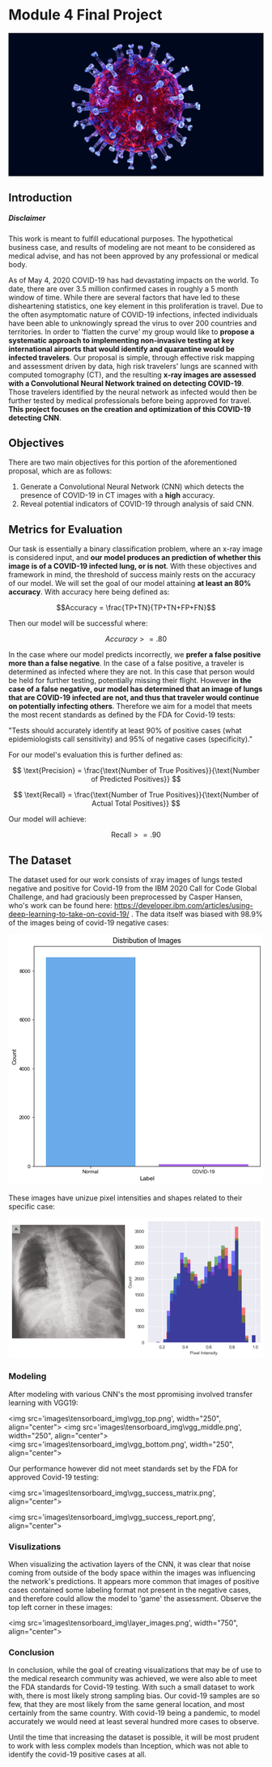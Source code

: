 # Module 4 Final Project


<img src='images\corona_gif.gif' width="750" align="center">

## Introduction

##### **Disclaimer**

This work is meant to fulfill educational purposes. The hypothetical business case, and results of modeling are not meant to be considered as medical advise, and has not been approved by any professional or medical body.

As of May 4, 2020 COVID-19 has had devastating impacts on the world. To date, there are over 3.5 million confirmed cases in roughly a 5 month window of time. While there are several factors that have led to these disheartening statistics, one key element in this proliferation is travel. Due to the often asymptomatic nature of COVID-19 infections, infected individuals have been able to unknowingly spread the virus to over 200 countries and territories. 
In order to 'flatten the curve' my group would like to **propose a systematic approach to implementing non-invasive testing at key international airports that would identify and quarantine would be infected travelers**. Our proposal is simple, through effective risk mapping and assessment driven by data, high risk travelers' lungs are scanned with computed tomography (CT), and the resulting **x-ray images are assessed with a Convolutional Neural Network trained on detecting COVID-19**. Those travelers identified by the neural network as infected would then be further tested by medical professionals before being approved for travel. **This project focuses on the creation and optimization of this COVID-19 detecting CNN**.

## Objectives

There are two main objectives for this portion of the aforementioned proposal, which are as follows:
 1. Generate a Convolutional Neural Network (CNN) which detects the presence of COVID-19 in CT images with a **high** accuracy.
 2. Reveal potential indicators of COVID-19 through analysis of said CNN.

## Metrics for Evaluation

Our task is essentially a binary classification problem, where an x-ray image is considered input, and **our model produces an prediction of whether this image is of a COVID-19 infected lung, or is not**. With these objectives and framework in mind, the threshold of success mainly rests on the accuracy of our model. We will set the goal of our model attaining **at least an 80% accuracy**. With accuracy here being defined as:

$$Accuracy = \frac{TP+TN}{TP+TN+FP+FN}$$

Then our model will be successful where:

$$Accuracy >= .80$$


In the case where our model predicts incorrectly, we **prefer a false positive more than a false negative**. In the case of a false positive, a traveler is determined as infected where they are not. In this case that person would be held for further testing, potentially missing their flight. However **in the case of a false negative, our model has determined that an image of lungs that are COVID-19 infected are not, and thus that traveler would continue on potentially infecting others**. Therefore we aim for a model that meets the most recent standards as defined by the FDA for Covid-19 tests:

"Tests should accurately identify at least 90% of positive cases (what epidemiologists call sensitivity) and 95% of negative cases (specificity)."

For our model's evaluation this is further defined as:


$$ \text{Precision} = \frac{\text{Number of True Positives}}{\text{Number of Predicted Positives}} $$

  

$$ \text{Recall} = \frac{\text{Number of True Positives}}{\text{Number of Actual Total Positives}} $$

Our model will achieve:

$$ \text{Recall}  >= .90 $$


## The Dataset

The dataset used for our work consists of xray images of lungs tested negative and positive for Covid-19 from the IBM 2020 Call for Code Global Challenge, and had graciously been preprocessed by Casper Hansen, who's work can be found here: https://developer.ibm.com/articles/using-deep-learning-to-take-on-covid-19/ . The data itself was biased with 98.9% of the images being of covid-19 negative cases:

<img src='images\tensorboard_img\data_dist.png'>

These images have unizue pixel intensities and shapes related to their specific case:

<img src='images\tensorboard_img\pos_ex.png'>




### Modeling

After modeling with various CNN's the most ppromising involved transfer learning with VGG19:

<img src='images\tensorboard_img\vgg_top.png', width="250", align="center">
<img src='images\tensorboard_img\vgg_middle.png', width="250", align="center">          
<img src='images\tensorboard_img\vgg_bottom.png', width="250", align="center">

Our performance however did not meet standards set by the FDA for approved Covid-19 testing:

<img src='images\tensorboard_img\vgg_success_matrix.png', align="center">
          
<img src='images\tensorboard_img\vgg_success_report.png', align="center">

### Visulizations

When visualizing the activation layers of the CNN, it was clear that noise coming from outside of the body space within the images was influencing the network's predictions. It appears more common that images of positive cases contained some labeling format not present in the negative cases, and therefore could allow the model to 'game' the assessment. Observe the top left corner in these images:

<img src='images\tensorboard_img\layer_images.png', width="750", align="center">

### Conclusion

In conclusion, while the goal of creating visualizations that may be of use to the medical research community was achieved, we were also able to meet the FDA standards for Covid-19 testing. With such a small dataset to work with, there is most likely strong sampling bias. Our covid-19 samples are so few, that they are most likely from the same general location, and most certainly from the same country. With covid-19 being a pandemic, to model accurately we would need at least several hundred more cases to observe.

Until the time that increasing the dataset is possible, it will be most prudent to work with less complex models than Inception, which was not able to identify the covid-19 positive cases at all.